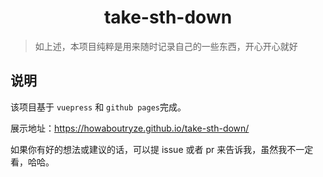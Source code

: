 <h1 align="center">
    take-sth-down
</h1>

> 如上述，本项目纯粹是用来随时记录自己的一些东西，开心开心就好

## 说明

该项目基于 `vuepress` 和 `github pages`完成。

展示地址：https://howaboutryze.github.io/take-sth-down/

如果你有好的想法或建议的话，可以提 issue 或者 pr 来告诉我，虽然我不一定看，哈哈。
